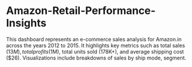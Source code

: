 # Amazon-Retail-Performance-Insights
This dashboard represents an e-commerce sales analysis for Amazon.in across the years 2012 to 2015. It highlights key metrics such as total sales ($13M), total profits ($1M), total units sold (178K+), and average shipping cost ($26). Visualizations include breakdowns of sales by ship mode, segment.
